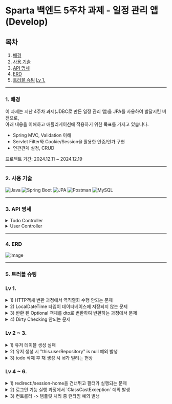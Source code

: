 # Sparta 백엔드 5주차 과제 - 일정 관리 앱(Develop)

## 목차
1. [배경](#1-배경)
2. [사용 기술](#2-사용-기술)
3. [API 명세](#3-api-명세)
4. [ERD](#4-erd)
5. [트러블 슈팅](#5-트러블-슈팅)
[Lv 1.](#Lv-1.)
***

### 1. 배경

이 과제는 지난 4주차 과제(JDBC로 만든 일정 관리 앱)을 JPA를 사용하여 발달시킨 버전으로,    
아래 내용을 이해하고 애플리케이션에 적용하기 위한 목표를 가지고 있습니다.

- Spring MVC, Validation 이해
- Servlet Filter와 Cookie/Session을 활용한 인증/인가 구현
- 연관관계 설정, CRUD

프로젝트 기간: 2024.12.11 ~ 2024.12.19

***

### 2. 사용 기술

![Java](https://img.shields.io/badge/Java-ED8B00?style=for-the-badge&logo=java&logoColor=white)
![Spring Boot](https://img.shields.io/badge/Spring%20Boot-6DB33F?style=for-the-badge&logo=springboot&logoColor=white)
![JPA](https://img.shields.io/badge/JPA-0078D7?style=for-the-badge&logo=database&logoColor=white)
![Postman](https://img.shields.io/badge/Postman-FF6C37?style=for-the-badge&logo=postman&logoColor=white)
![MySQL](https://img.shields.io/badge/MySQL-4479A1?style=for-the-badge&logo=mysql&logoColor=white)

***

### 3. API 명세



<details>
<summary>Todo Controller</summary>

<!-- summary 아래 한칸 공백 두어야함 -->

![image](https://github.com/user-attachments/assets/01dcf607-9b6d-4c23-8f80-edd244529b1f)

</details>
<details>
<summary>User Controller</summary>

<!-- summary 아래 한칸 공백 두어야함 -->

![image](https://github.com/user-attachments/assets/a089e0ea-cee3-4eae-a8df-3b9a31fd57e4)
</details>

***

### 4. ERD

![image](https://github.com/user-attachments/assets/cf58b53f-ee9d-44ff-8e53-510cca7d04e3)

***

### 5. 트러블 슈팅

### Lv 1.  
<details>
<summary>1) HTTP객체 변환 과정에서 역직렬화 수행 안되는 문제</summary>
<br>   
<!-- summary 아래 한칸 공백 두어야함 -->

**[원인]**

필드가 `final`로 선언되어 있을 때, 역직렬화 과정에서 문제가 발생할 수 있다.

**[해결]**

불변성을 유지해야되는 객체가 아니라면 `final`을 구지 사용할 필요 없다.

</details>

<details>
<summary>2) LocalDateTime 타입이 데이터베이스에 저장되지 않는 문제</summary>
<br> 
<!-- summary 아래 한칸 공백 두어야함 -->

**[원인]**

application @EnableJpaAuditing // Auditing 기능 비활성화 되있었음.

**[해결]**

Auditing 활성화

![image](https://github.com/user-attachments/assets/c07700c7-90c3-4be0-8081-6ee89f6a55a1)


</details>

<details>
<summary>3) 반환 된 Optional 객체를 dto로 변환하여 반환하는 과정에서 문제</summary>
<br>
<!-- summary 아래 한칸 공백 두어야함 -->

**[원인]**

`findById` 메서드가 반환하는 값이 `Optional<Todo>`이고, 반환 타입은 Todo Entity 타입을 필요로 하므로, 
변환되지 않은 `Optional<Todo>`를 바로 넘기면 컴파일 에러가 발생한다.

**[해결]**

.orElseThrow() 메서드를 사용하면 **Optional<T>**에서 값을 꺼내어 원하는 타입(T)으로 변환 가능하다. 
즉, Optional<Todo>를 Todo로 변환해줌.

![image](https://github.com/user-attachments/assets/671fde4f-67d2-48ef-9dc0-a5c4765e0cf9)

</details>


<details>
<summary>4) Dirty Checking 안되는 문제</summary>
<br>
   
<!-- summary 아래 한칸 공백 두어야함 -->

**[원인&해결]**

클래스나 메서드에 `@Transactional`을 활성화시켜야 합니다.
</details>

  

### Lv 2 ~ 3.
 
<details>
<summary>1) 유저 테이블 생성 실패</summary>
<br>   
<!-- summary 아래 한칸 공백 두어야함 -->

**[원인]**

유저 엔티티 @어노테이션 누락(`@Table`, `@Column`)
</details>

<details>
<summary>2) 유저 생성 시 "this.userRepository" is null 예외 발생</summary>
<br>   
<!-- summary 아래 한칸 공백 두어야함 -->

**[원인]**

계층 생성 시 @AllArgsConstructor 누락
</details>

<details>
<summary>3) todo 삭제 후 재 생성 시 id가 밀리는 현상</summary>
<br>   
<!-- summary 아래 한칸 공백 두어야함 -->

**[원인]**

id가 밀리는게 아니라 요청한 id는 userId 였고, 응답 Id는 todoId 였음.
dto에 필드 네이밍을 명확하게 만들어야 햇갈리지 않는다.

</details>


### Lv 4 ~ 6. 

<details>
<summary>1) redirect:/session-home을 건너뛰고 필터가 실행되는 문제</summary>
<br>   
<!-- summary 아래 한칸 공백 두어야함 -->

**[왜 리다이렉트 후 필터가 실행되었나?]**

리다이렉트는 새로운 요청이므로, 기존 요청과는 독립적인 HTTP 요청-응답 사이클로 처리됩니다. 이 때문에 리다이렉트 후의 요청 역시 필터를 다시 통과해야 한다.
</details>


<details>
<summary>2) 로그인 기능 실행 과정에서 `ClassCastException` 예외 발생</summary>
<br>   
<!-- summary 아래 한칸 공백 두어야함 -->

**[에러코드]**

LoginResponseDto cannot be cast to class scheduledevelop.lv4.dto.userdto.UserResponseDto

**[배경]**

Session 저장 시 코드 간소화를 위해서 변환 된 `loginResponseDto` 객체를 바로 전달하였습니다.

![과제 레벨6 트러블슈팅](https://github.com/user-attachments/assets/300146e5-de1b-4f22-8a1f-c04f1638b3cb)


**[원인]**

LoginResponseDto 객체를 UserResponseDto 타입으로 캐스팅하려고 했기 때문

![과제 레벨6 트러블슈팅2](https://github.com/user-attachments/assets/32680b97-b7dd-4c2a-b785-b97b616184b1)

**[해결]**

세션 저장 타입과 동일한 타입(LoginResponseDto)으로 캐스팅 

![image](https://github.com/user-attachments/assets/3ef7b306-41bf-4fc8-bbb2-3165094d0344)


**[의문]**

loginResponseDto를 session 바로 저장해도 괜찮은가?

</details>


<details>
<summary>3) 컨트롤러 -> 템플릿 처리 중 런타임 예외 발생</summary>
<br>   
<!-- summary 아래 한칸 공백 두어야함 -->

**[에러코드]**

Exception processing template "session-home": Error resolving template [session-home], template might not exist or might not be accessible by any of the configured Template Resolvers

**[배경]**

뷰 -> 모델을 통한 응답 처리를 구현하는 중 templates을 디렉토리로 관리하고자 (templates/user/...) 경로로 변경하였습니다.

**[왜 경로 문제가 발생했는가?]** 

`@RequestMapping`에 적용된 경로를 자동 적용될 것으로 착각하여 메서드 반환 경로에 포함시키지 않은 것이 원인이었습니다.

![image](https://github.com/user-attachments/assets/f222aebd-11be-480a-a574-653efd4426dc)

**[해결]**

모든 메서드 반환 경로에 /user/를 포함시켰습니다.

![image](https://github.com/user-attachments/assets/4201ae51-65d7-47b8-99ab-ac906a4fb165)
</details>

